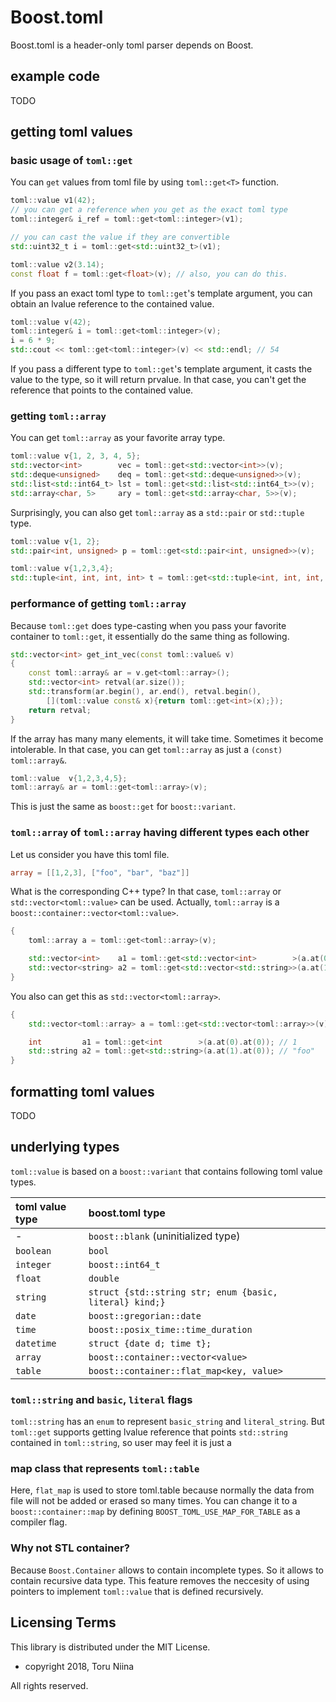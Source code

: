 Boost.toml
====

Boost.toml is a header-only toml parser depends on Boost.

## example code

TODO

## getting toml values

### basic usage of `toml::get`

You can `get` values from toml file by using `toml::get<T>` function.

```cpp
toml::value v1(42);
// you can get a reference when you get as the exact toml type
toml::integer& i_ref = toml::get<toml::integer>(v1);

// you can cast the value if they are convertible
std::uint32_t i = toml::get<std::uint32_t>(v1);

toml::value v2(3.14);
const float f = toml::get<float>(v); // also, you can do this.
```

If you pass an exact toml type to `toml::get`'s template argument,
you can obtain an lvalue reference to the contained value.

```cpp
toml::value v(42);
toml::integer& i = toml::get<toml::integer>(v);
i = 6 * 9;
std::cout << toml::get<toml::integer>(v) << std::endl; // 54
```

If you pass a different type to `toml::get`'s template argument, it casts the
value to the type, so it will return prvalue. In that case, you can't get the
reference that points to the contained value.

### getting `toml::array`

You can get `toml::array` as your favorite array type.

```cpp
toml::value v{1, 2, 3, 4, 5};
std::vector<int>        vec = toml::get<std::vector<int>>(v);
std::deque<unsigned>    deq = toml::get<std::deque<unsigned>>(v);
std::list<std::int64_t> lst = toml::get<std::list<std::int64_t>>(v);
std::array<char, 5>     ary = toml::get<std::array<char, 5>>(v);
```

Surprisingly, you can also get `toml::array` as a `std::pair` or `std::tuple` type.

```cpp
toml::value v{1, 2};
std::pair<int, unsigned> p = toml::get<std::pair<int, unsigned>>(v);

toml::value v{1,2,3,4};
std::tuple<int, int, int, int> t = toml::get<std::tuple<int, int, int, int>>(v);
```

### performance of getting `toml::array`

Because `toml::get` does type-casting when you pass your favorite container to
`toml::get`, it essentially do the same thing as following.

```cpp
std::vector<int> get_int_vec(const toml::value& v)
{
    const toml::array& ar = v.get<toml::array>();
    std::vector<int> retval(ar.size());
    std::transform(ar.begin(), ar.end(), retval.begin(),
        [](toml::value const& x){return toml::get<int>(x);});
    return retval;
}
```

If the array has many many elements, it will take time.
Sometimes it become intolerable. In that case, you can get `toml::array` as
just a `(const) toml::array&`.

```cpp
toml::value  v{1,2,3,4,5};
toml::array& ar = toml::get<toml::array>(v);
```

This is just the same as `boost::get` for `boost::variant`.

### `toml::array` of `toml::array` having different types each other

Let us consider you have this toml file.

```toml
array = [[1,2,3], ["foo", "bar", "baz"]]
```

What is the corresponding C++ type? In that case, `toml::array` or
`std::vector<toml::value>` can be used. Actually, `toml::array` is a
`boost::container::vector<toml::value>`.

```cpp
{
    toml::array a = toml::get<toml::array>(v);

    std::vector<int>    a1 = toml::get<std::vector<int>        >(a.at(0));
    std::vector<string> a2 = toml::get<std::vector<std::string>>(a.at(1));
}
```

You also can get this as `std::vector<toml::array>`.

```cpp
{
    std::vector<toml::array> a = toml::get<std::vector<toml::array>>(v);

    int         a1 = toml::get<int        >(a.at(0).at(0)); // 1
    std::string a2 = toml::get<std::string>(a.at(1).at(0)); // "foo"
}
```

## formatting toml values

TODO

## underlying types

`toml::value` is based on a `boost::variant` that contains following toml value types.

| toml value type | boost.toml type                                         |
|:----------------|:--------------------------------------------------------|
| -               | `boost::blank` (uninitialized type)                     |
| `boolean`       | `bool`                                                  |
| `integer`       | `boost::int64_t`                                        |
| `float`         | `double`                                                |
| `string`        | `struct {std::string str; enum {basic, literal} kind;}` |
| `date`          | `boost::gregorian::date`                                |
| `time`          | `boost::posix_time::time_duration`                      |
| `datetime`      | `struct {date d; time t};`                              |
| `array`         | `boost::container::vector<value>`                       |
| `table`         | `boost::container::flat_map<key, value>`                |

### `toml::string` and `basic`, `literal` flags

`toml::string` has an `enum` to represent `basic_string` and `literal_string`.
But `toml::get` supports getting lvalue reference that points `std::string`
contained in `toml::string`, so user may feel it is just a 

### map class that represents `toml::table`

Here, `flat_map` is used to store toml.table because normally the data from
file will not be added or erased so many times. You can change it to a
`boost::container::map` by defining `BOOST_TOML_USE_MAP_FOR_TABLE` as a compiler
flag.

### Why not STL container?

Because `Boost.Container` allows to contain incomplete types. So it allows to
contain recursive data type.
This feature removes the neccesity of using pointers to implement `toml::value`
that is defined recursively.

## Licensing Terms

This library is distributed under the MIT License.

- copyright 2018, Toru Niina

All rights reserved.

